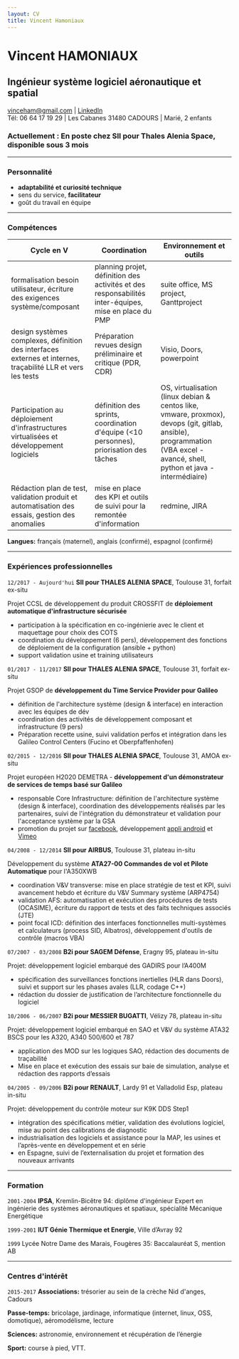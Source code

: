 ```yaml
---
layout: CV
title: Vincent Hamoniaux
---
```

# Vincent HAMONIAUX
## Ingénieur système logiciel aéronautique et spatial


<div id="webaddress">
<a href="mailto:vinceham@gmail.com">vinceham@gmail.com</a>
| <a href="https://fr.linkedin.com/in/vincent-hamoniaux-a54255112">LinkedIn</a>
</div>
<div id="perso">
Tél: 06 64 17 19 29 | Les Cabanes 31480 CADOURS | Marié, 2 enfants
</div>

### Actuellement : En poste chez SII pour Thales Alenia Space, disponible sous 3 mois

---
###  Personnalité

- __adaptabilité et curiosité technique__
- sens du service, __facilitateur__
- goût du travail en équipe

---
### Compétences

__Cycle en V__        | __Coordination__   | __Environnement et outils__ 
 ------------- | ------------- | ------------- 
 formalisation besoin utilisateur, écriture des exigences système/composant | planning projet, définition des activités et des responsabilités inter-équipes, mise en place du PMP | suite office, MS project, Ganttproject 
 design systèmes complexes, définition des interfaces externes et internes, traçabilité LLR et vers les tests | Préparation revues design préliminaire et critique (PDR, CDR) |  Visio, Doors, powerpoint
 Participation au déploiement d'infrastructures virtualisées et développement logiciels | définition des sprints, coordination d'équipe (<10 personnes), priorisation des tâches  | OS, virtualisation (linux debian & centos like, vmware, proxmox), devops (git, gitlab, ansible),  programmation (VBA excel - avancé, shell, python et java - intermédiaire)
Rédaction plan de test, validation produit et automatisation des essais, gestion des anomalies | mise en place des KPI et outils de suivi pour la remontée d'information | redmine, JIRA

__Langues:__ français (maternel), anglais (confirmé), espagnol (confirmé) 

---
### Expériences professionnelles

`12/2017 - Aujourd'hui`
__SII pour THALES ALENIA SPACE__, Toulouse 31, forfait ex-situ

Projet CCSL de développement du produit CROSSFIT de __déploiement automatique d'infrastructure sécurisée__
  - participation à la spécification en co-ingénierie avec le client et maquettage pour choix des COTS
  - coordination du développement (6 pers), développement des fonctions de déploiement de la configuration (ansible + python)
  - support validation usine et training utilisateurs

`01/2017 - 11/2017`
__SII pour THALES ALENIA SPACE__, Toulouse 31, forfait ex-situ

Projet GSOP de __développement du Time Service Provider pour Galileo__
  - définition de l'architecture système (design & interface) en interaction avec les équipes de dév
  - coordination des activités de développement composant et infrastructure (9 pers)
  - Préparation recette usine, suivi validation perfos et intégration dans les Galileo Control Centers (Fucino et Oberpfaffenhofen)

`02/2015 - 12/2016`
__SII pour THALES ALENIA SPACE__, Toulouse 31, AMOA ex-situ

Projet européen H2020 DEMETRA - __développement d'un démonstrateur de services de temps basé sur Galileo__
  - responsable Core Infrastructure: définition de l'architecture système (design & interface), coordination des développements réalisés par les partenaires, suivi de l'intégration du démonstrateur et validation pour l'acceptance système par la GSA
  - promotion du projet sur [facebook](https://www.facebook.com/demetratime), développement [appli android](https://play.google.com/store/apps/details?id=eu.demetratime.demetra) et [Vimeo](https://vimeo.com/185464126)

`04/2008 - 12/2014`
__SII pour AIRBUS__, Toulouse 31, plateau in-situ

Développement du système __ATA27-00 Commandes de vol et Pilote Automatique__ pour l'A350XWB
  - coordination V&V transverse: mise en place stratégie de test et KPI, suivi avancement hebdo et écriture du V&V Summary système (ARP4754)
  - validation AFS: automatisation et exécution des procédures de tests (OCASIME), écriture du rapport de tests et des faits techniques associés (JTE)
  - point focal ICD: définition des interfaces fonctionnelles multi-systèmes et calculateurs (process SID, Albatros), développement d'outils de contrôle (macros VBA)

`07/2007 - 03/2008`
__B2i pour SAGEM Défense__, Eragny 95, plateau in-situ

Projet: développement logiciel embarqué des GADIRS pour l’A400M
  - spécification des surveillances fonctions inertielles (HLR dans Doors), suivi et support sur les phases avales (LLR, codage C++)
  - rédaction du dossier de justification de l’architecture fonctionnelle du logiciel

`10/2006 - 06/2007`
__B2i pour MESSIER BUGATTI__, Vélizy 78, plateau in-situ

Projet: développement logiciel embarqué en SAO et V&V du système ATA32 BSCS pour les A320, A340 500/600 et 787 
  - application des MOD sur les logiques SAO, rédaction des documents de traçabilité
  - Mise en place et exécution des essais sur baie de simulation, analyse et rédaction des rapports d’essais

`04/2005 - 09/2006`
__B2i pour RENAULT__, Lardy 91 et Valladolid Esp, plateau in-situ

Projet: développement du contrôle moteur sur K9K DDS Step1
  - intégration des spécifications métier, validation des évolutions logiciel, mise au point des calibrations de diagnostic
  - industrialisation des logiciels et assistance pour la MAP, les usines et l’après-vente en développement et en série
  - en Espagne, suivi de l’externalisation du projet et formation des nouveaux arrivants

---
### Formation

`2001-2004`
__IPSA__, Kremlin-Bicêtre 94: diplôme d'ingénieur Expert en ingénierie des systèmes aéronautiques et spatiaux, spécialité Mécanique Energétique

`1999-2001`
__IUT Génie Thermique et Energie__, Ville d’Avray 92

`1999`
Lycée Notre Dame des Marais, Fougères 35: Baccalauréat S, mention AB

---
### Centres d'intérêt

`2015-2017`
__Associations:__ trésorier au sein de la crèche Nid d'anges, Cadours

__Passe-temps:__ bricolage, jardinage, informatique (internet, linux, OSS, domotique), aéromodélisme, lecture

__Sciences:__ astronomie, environnement et récupération de l’énergie

__Sport:__ course à pied, VTT.

<!-- ### Footer

Last updated: Août 2018 -->


